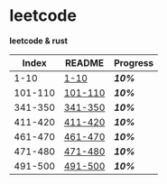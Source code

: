# leetcode

**leetcode &amp; rust**

Index    | README                          | Progress
-------- | ------------------------------- | --------
1-10     | [1-10](./READMES/1-10.md)       | ***10%***
101-110  | [101-110](./READMES/101-110.md) | ***10%***
341-350  | [341-350](./READMES/341-350.md) | ***10%***
411-420  | [411-420](./READMES/411-420.md) | ***10%***
461-470  | [461-470](./READMES/461-470.md) | ***10%***
471-480  | [471-480](./READMES/471-480.md) | ***10%***
491-500  | [491-500](./READMES/491-500.md) | ***10%***
